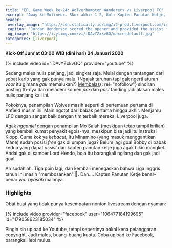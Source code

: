 ```yaml
---
title: "EPL Game Week ke-24: Wolverhampton Wanderers vs Liverpool FC"
excerpt: "Away ke Molineux. Skor akhir 1-2, Gol: Kapten Panutan Ketje, Senor Bobby; Jimenez."
header:
 overlay_image: "https://cdn.statically.io/img/i2-prod.liverpool.com/incoming/article17622571.ece/ALTERNATES/s810/0_GettyImages-1195526736.jpg"
 caption: "Jordan Henderson scored the opener and provided the assist for Roberto Firmino's winner against Wolves. (Image: Photo by Andrew Kearns - CameraSport via Getty Images)"
 og_image: "https://i.ytimg.com/vi/iDAvYZxkvGQ/maxresdefault.jpg"
categories: [liverpool]
---
```

**Kick-Off Jum'at 03:00 WIB (dini hari) 24 Januari 2020**

{% include video id="iDAvYZxkvGQ" provider="youtube" %}

Sedang males nulis panjang, jadi singkat saja. Mulai dengan tantangan dari sobat karib yang gak punya malu. (Ngajak taruhan tapi gak ngerti aturan _voor_ itu gimana _gak_ memalukan?) [Membalas](https://www.facebook.com/story.php?story_fbid=3169057223123634&id=100000581627394){: rel="nofollow"} sindiran posting fb-nya dan meladeni komen _pre_ dan _post_ tanding jadi alasan males nulis panjang kali ini.
 
Pokoknya, penampilan Wolves masih seperti di pertemuan pertama di Anfield musim ini. Main ngotot dari babak pertama hingga akhir. Menjamu LFC dengan sangat baik dengan tim terbaik mereka; Liverpool juga.

Agak _ngganjel_ dengan penampilan Mo Salah (meskipun tetap tampil brilian) yang kembali kumat penyakit egois-nya, meskipun bisa jadi itu instruksi Klopp. Cuma kok ya _kebacut_, Itu Minamino (yang masuk menggantikan Mane) sudah posisi _free_ gak di umpan juga? Belum lagi goal Bobby di babak kedua yang dapat _assist_ dari kapten panutan ketje juga agak bikin mangkel. Andai gak di samber Lord Hendo, bola itu barangkali ngilang dan gak jadi goal.

Ah sudahlah. Tiga poin lagi, dan kembali menegaskan bahwa Liga Inggris tahun ini masih "membosankan" 🤪. Dan.... Kapten Panutan Ketje benar-benar _war byasah_ mainnya.

### Highlights

Obat buat yang tidak punya kesempatan nonton livestream dengan nyaman: 

{% include video provider="facebook" user="106477184199695" id="179058623185034" %}

Pingin sih upload ke Youtube, tetapi sepertinya bakal kena pelanggaran copyright. Jadi males, buang-buang kuota. Coba upload ke Facebook, barangkali lebi mulus.
